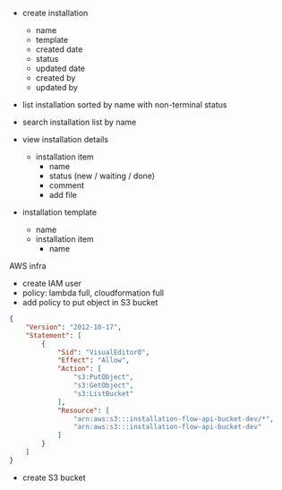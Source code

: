* create installation
  * name
  * template
  * created date
  * status
  * updated date
  * created by
  * updated by

* list installation sorted by name with non-terminal status
* search installation list by name

* view installation details
  * installation item
    * name
    * status (new / waiting / done)
    * comment
    * add file

* installation template
  * name
  * installation item
    * name 

AWS infra
* create IAM user
* policy: lambda full, cloudformation full
* add policy to put object in S3 bucket
```json
{
    "Version": "2012-10-17",
    "Statement": [
        {
            "Sid": "VisualEditor0",
            "Effect": "Allow",
            "Action": [
                "s3:PutObject",
                "s3:GetObject",
                "s3:ListBucket"
            ],
            "Resource": [
                "arn:aws:s3:::installation-flow-api-bucket-dev/*",
                "arn:aws:s3:::installation-flow-api-bucket-dev"
            ]
        }
    ]
}
```
* create S3 bucket